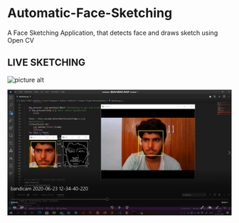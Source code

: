 # Automatic-Face-Sketching
A Face Sketching Application, that detects face and draws sketch using Open CV

## LIVE SKETCHING

![picture alt](InShot_20200623_131932101.gif "Application")

![picture alt](img.png "Screenshot from application")


